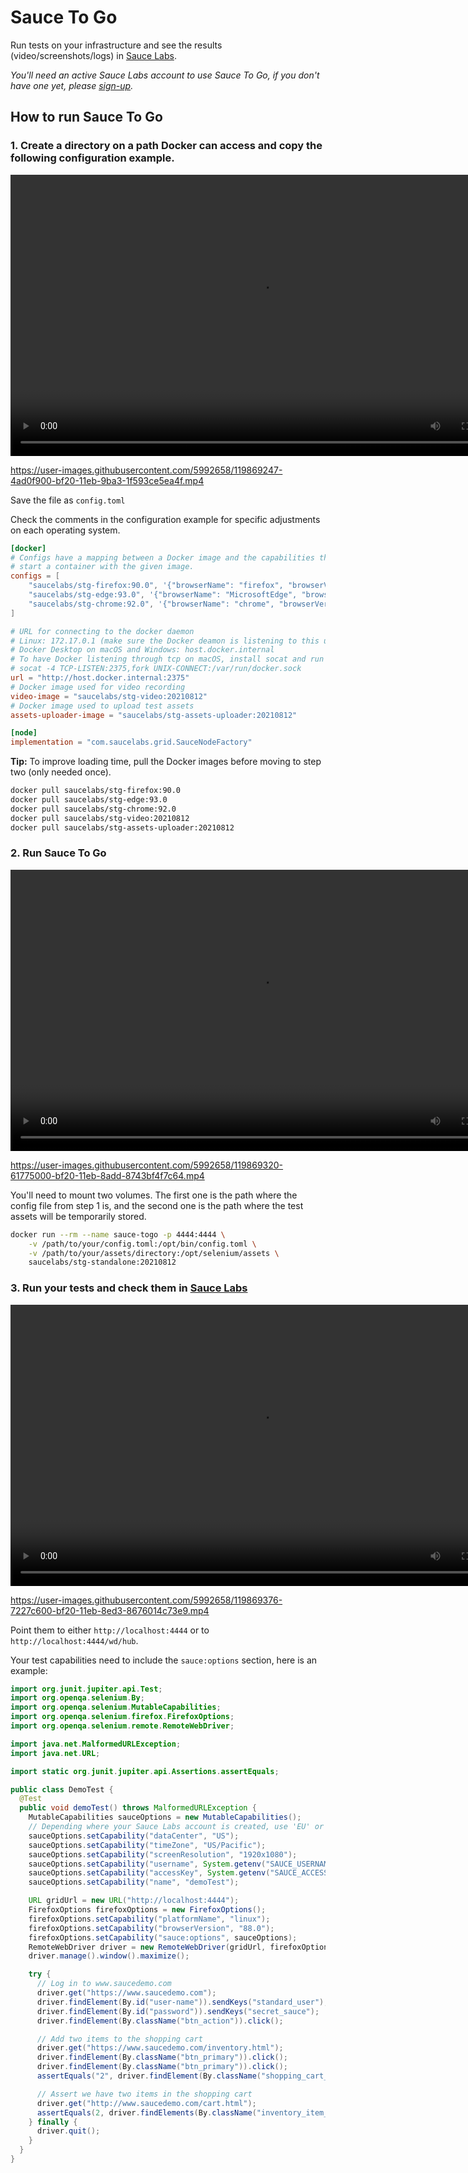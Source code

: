 # Sauce To Go

Run tests on your infrastructure and see the results (video/screenshots/logs) in [Sauce Labs](https://saucelabs.com/).

_You'll need an active Sauce Labs account to use Sauce To Go, if you don't have one yet, please
[sign-up](https://saucelabs.com/sign-up)._

## How to run Sauce To Go

### 1. Create a directory on a path Docker can access and copy the following configuration example. 

<video width="800"  height="450" controls>
  <source src="https://user-images.githubusercontent.com/5992658/119869247-4ad0f900-bf20-11eb-9ba3-1f593ce5ea4f.mp4" type="video/mp4">
  Your browser does not support the video tag.
</video> 

https://user-images.githubusercontent.com/5992658/119869247-4ad0f900-bf20-11eb-9ba3-1f593ce5ea4f.mp4


Save the file as `config.toml`

Check the comments in the configuration example for specific adjustments on each operating system.

```toml
[docker]
# Configs have a mapping between a Docker image and the capabilities that need to be matched to
# start a container with the given image.
configs = [
    "saucelabs/stg-firefox:90.0", '{"browserName": "firefox", "browserVersion": "88.0", "platformName": "linux"}',
    "saucelabs/stg-edge:93.0", '{"browserName": "MicrosoftEdge", "browserVersion": "91.0", "platformName": "linux"}',
    "saucelabs/stg-chrome:92.0", '{"browserName": "chrome", "browserVersion": "91.0", "platformName": "linux"}'
]

# URL for connecting to the docker daemon
# Linux: 172.17.0.1 (make sure the Docker deamon is listening to this url first) 
# Docker Desktop on macOS and Windows: host.docker.internal
# To have Docker listening through tcp on macOS, install socat and run the following command
# socat -4 TCP-LISTEN:2375,fork UNIX-CONNECT:/var/run/docker.sock
url = "http://host.docker.internal:2375"
# Docker image used for video recording
video-image = "saucelabs/stg-video:20210812"
# Docker image used to upload test assets
assets-uploader-image = "saucelabs/stg-assets-uploader:20210812"

[node]
implementation = "com.saucelabs.grid.SauceNodeFactory"
```

**Tip:** To improve loading time, pull the Docker images before moving to step two 
(only needed once).

```sh
docker pull saucelabs/stg-firefox:90.0
docker pull saucelabs/stg-edge:93.0
docker pull saucelabs/stg-chrome:92.0
docker pull saucelabs/stg-video:20210812
docker pull saucelabs/stg-assets-uploader:20210812
```

### 2. Run Sauce To Go

<video width="800"  height="450" controls>
  <source src="https://user-images.githubusercontent.com/5992658/119869320-61775000-bf20-11eb-8add-8743bf4f7c64.mp4" type="video/mp4">
  Your browser does not support the video tag.
</video> 

https://user-images.githubusercontent.com/5992658/119869320-61775000-bf20-11eb-8add-8743bf4f7c64.mp4




You'll need to mount two volumes. The first one is the path where the config file from
step 1 is, and the second one is the path where the test assets will be temporarily stored. 

```sh
docker run --rm --name sauce-togo -p 4444:4444 \
    -v /path/to/your/config.toml:/opt/bin/config.toml \
    -v /path/to/your/assets/directory:/opt/selenium/assets \
    saucelabs/stg-standalone:20210812
```

### 3. Run your tests and check them in [Sauce Labs](https://app.saucelabs.com/)

<video width="800"  height="450" controls>
  <source src="https://user-images.githubusercontent.com/5992658/119869376-7227c600-bf20-11eb-8ed3-8676014c73e9.mp4" type="video/mp4">
  Your browser does not support the video tag.
</video> 


https://user-images.githubusercontent.com/5992658/119869376-7227c600-bf20-11eb-8ed3-8676014c73e9.mp4



Point them to either `http://localhost:4444` or to `http://localhost:4444/wd/hub`.

Your test capabilities need to include the `sauce:options` section, here is an example: 

```java
import org.junit.jupiter.api.Test;
import org.openqa.selenium.By;
import org.openqa.selenium.MutableCapabilities;
import org.openqa.selenium.firefox.FirefoxOptions;
import org.openqa.selenium.remote.RemoteWebDriver;

import java.net.MalformedURLException;
import java.net.URL;

import static org.junit.jupiter.api.Assertions.assertEquals;

public class DemoTest {
  @Test
  public void demoTest() throws MalformedURLException {
    MutableCapabilities sauceOptions = new MutableCapabilities();
    // Depending where your Sauce Labs account is created, use 'EU' or 'US'
    sauceOptions.setCapability("dataCenter", "US");
    sauceOptions.setCapability("timeZone", "US/Pacific");
    sauceOptions.setCapability("screenResolution", "1920x1080");
    sauceOptions.setCapability("username", System.getenv("SAUCE_USERNAME"));
    sauceOptions.setCapability("accessKey", System.getenv("SAUCE_ACCESS_KEY"));
    sauceOptions.setCapability("name", "demoTest");

    URL gridUrl = new URL("http://localhost:4444");
    FirefoxOptions firefoxOptions = new FirefoxOptions();
    firefoxOptions.setCapability("platformName", "linux");
    firefoxOptions.setCapability("browserVersion", "88.0");
    firefoxOptions.setCapability("sauce:options", sauceOptions);
    RemoteWebDriver driver = new RemoteWebDriver(gridUrl, firefoxOptions);
    driver.manage().window().maximize();

    try {
      // Log in to www.saucedemo.com
      driver.get("https://www.saucedemo.com");
      driver.findElement(By.id("user-name")).sendKeys("standard_user");
      driver.findElement(By.id("password")).sendKeys("secret_sauce");
      driver.findElement(By.className("btn_action")).click();

      // Add two items to the shopping cart
      driver.get("https://www.saucedemo.com/inventory.html");
      driver.findElement(By.className("btn_primary")).click();
      driver.findElement(By.className("btn_primary")).click();
      assertEquals("2", driver.findElement(By.className("shopping_cart_badge")).getText());

      // Assert we have two items in the shopping cart
      driver.get("http://www.saucedemo.com/cart.html");
      assertEquals(2, driver.findElements(By.className("inventory_item_name")).size());
    } finally {
      driver.quit();
    }
  }
}
```

